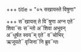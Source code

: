 +++
title = "०५ सखायस्ते विषुणा"

+++
स᳓खायस् ते वि᳓षुणा अग्न एते᳓  
शिवा᳓सः स᳓न्तो अ᳓शिवा अभूवन्  
अ᳓धूर्षत स्वय᳓म् एते᳓ व᳓चोभिर्  
ऋजूयते᳓ वृजिना᳓नि ब्रुव᳓न्तः